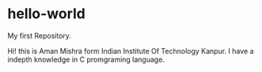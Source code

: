 # hello-world
My first Repository.

Hi! this is Aman Mishra form Indian Institute Of Technology Kanpur.
I have a indepth knowledge in C promgraming language.
